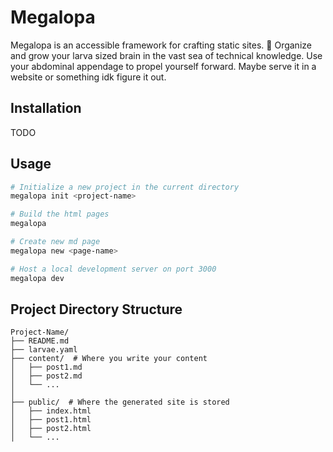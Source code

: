 
# Megalopa

Megalopa is an accessible framework for crafting static sites. 🦀
Organize and grow your larva sized brain in the vast sea of technical knowledge. Use your abdominal appendage to propel yourself forward. Maybe serve it in a website or something idk figure it out.



## Installation
TODO

## Usage

```bash
# Initialize a new project in the current directory
megalopa init <project-name>

# Build the html pages
megalopa

# Create new md page
megalopa new <page-name>

# Host a local development server on port 3000
megalopa dev


```

## Project Directory Structure
```
Project-Name/
├── README.md
├── larvae.yaml
├── content/  # Where you write your content
│   ├── post1.md
│   ├── post2.md 
│   └── ...
│
├── public/  # Where the generated site is stored
│   ├── index.html
│   ├── post1.html
│   ├── post2.html
│   └── ...

```
